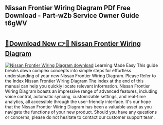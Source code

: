 ## Nissan Frontier Wiring Diagram PDf Free Download - Part-wZb Service Owner Guide t6gWV

# <h2><a href="http://dfrmlkp.blite.top/?on=Nissan+Frontier+Wiring+Diagram">🔗Download New 👉🔴 Nissan Frontier Wiring Diagram</a></h2>

[![Nissan Frontier Wiring Diagram download](https://i.imgur.com/lujVjoI.png)](http://dfrmlkp.blite.top/?on=Nissan+Frontier+Wiring+Diagram)
Learning Made Easy This guide breaks down complex concepts into simple steps for effortless understanding of your new Nissan Frontier Wiring Diagram. Please Refer to the Index Nissan Frontier Wiring Diagram The index at the end of this manual can help you quickly locate relevant information. Nissan Frontier Wiring Diagram boasts an impressive range of advanced features, including voice control, automatic syncing, customizable settings, and real-time analytics, all accessible through the user-friendly interface. It's our hope that the Nissan Frontier Wiring Diagram has been a valuable asset as you navigate the functions of your new product. Should you have any questions or concerns, please do not hesitate to contact our customer support team.
